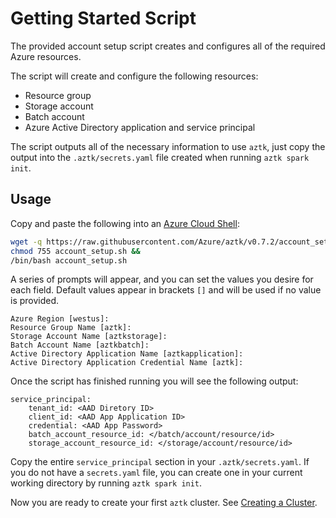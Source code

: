 # Getting Started Script

The provided account setup script creates and configures all of the required Azure resources.

The script will create and configure the following resources:
- Resource group
- Storage account
- Batch account
- Azure Active Directory application and service principal
<!-- - Virtual network with a configured subnet -->

The script outputs all of the necessary information to use `aztk`, just copy the output into the `.aztk/secrets.yaml` file created when running `aztk spark init`.

## Usage
Copy and paste the following into an [Azure Cloud Shell](https://shell.azure.com):
```sh
wget -q https://raw.githubusercontent.com/Azure/aztk/v0.7.2/account_setup.sh &&
chmod 755 account_setup.sh &&
/bin/bash account_setup.sh
```
A series of prompts will appear, and you can set the values you desire for each field. Default values appear in brackets `[]` and will be used if no value is provided.
```
Azure Region [westus]:
Resource Group Name [aztk]:
Storage Account Name [aztkstorage]:
Batch Account Name [aztkbatch]:
Active Directory Application Name [aztkapplication]:
Active Directory Application Credential Name [aztk]:
```

Once the script has finished running you will see the following output:

```
service_principal:
    tenant_id: <AAD Diretory ID>
    client_id: <AAD App Application ID>
    credential: <AAD App Password>
    batch_account_resource_id: </batch/account/resource/id>
    storage_account_resource_id: </storage/account/resource/id>
```

Copy the entire `service_principal` section in your `.aztk/secrets.yaml`. If you do not have a `secrets.yaml` file, you can create one in your current working directory by running `aztk spark init`.

Now you are ready to create your first `aztk` cluster. See [Creating a Cluster](./10-clusters.html#creating-a-cluster).
